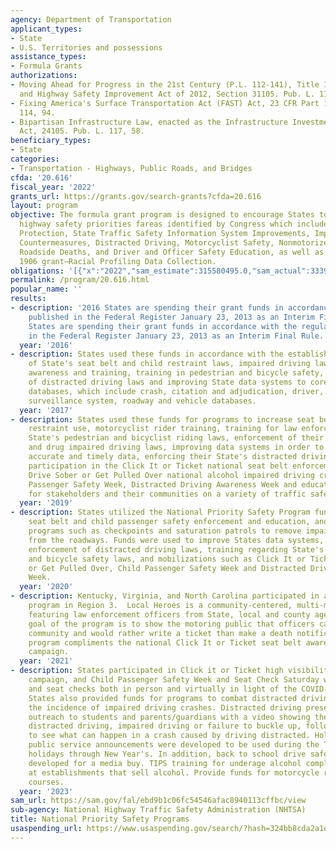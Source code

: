 ```yaml
---
agency: Department of Transportation
applicant_types:
- State
- U.S. Territories and possessions
assistance_types:
- Formula Grants
authorizations:
- Moving Ahead for Progress in the 21st Century (P.L. 112-141), Title I- Motor Vehicle
  and Highway Safety Improvement Act of 2012, Section 31105. Pub. L. 112, 141.
- Fixing America's Surface Transportation Act (FAST) Act, 23 CFR Part 1300. Pub. L.
  114, 94.
- Bipartisan Infrastructure Law, enacted as the Infrastructure Investment and Jobs
  Act, 24105. Pub. L. 117, 58.
beneficiary_types:
- State
categories:
- Transportation - Highways, Public Roads, and Bridges
cfda: '20.616'
fiscal_year: '2022'
grants_url: https://grants.gov/search-grants?cfda=20.616
layout: program
objective: The formula grant program is designed to encourage States to address national
  highway safety priorities fareas identified by Congress which includes —Occupant
  Protection, State Traffic Safety Information System Improvements, Impaired Driving
  Countermeasures, Distracted Driving, Motorcyclist Safety, Nonmotorized Safety, Preventing
  Roadside Deaths, and Driver and Officer Safety Education, as well as the Section
  1906 grant—Racial Profiling Data Collection.
obligations: '[{"x":"2022","sam_estimate":315580495.0,"sam_actual":333980497.0,"usa_spending_actual":2330416.45},{"x":"2023","sam_estimate":343310498.0,"sam_actual":0.0,"usa_spending_actual":2251033.74},{"x":"2024","sam_estimate":367500000.0,"sam_actual":0.0,"usa_spending_actual":867872.96}]'
permalink: /program/20.616.html
popular_name: ''
results:
- description: '2016 States are spending their grant funds in accordance with the  regulations
    published in the Federal Register January 23, 2013 as an Interim Final Rule. 2016
    States are spending their grant funds in accordance with the regulations published
    in the Federal Register January 23, 2013 as an Interim Final Rule. '
  year: '2016'
- description: States used these funds in accordance with the established requirements.  Enforcement
    of State's seat belt and child restraint laws, impaired driving laws, motorcycle
    awareness and training, training in pedestrian and bicycle safety, enforcement
    of distracted driving laws and improving State data systems to core highway safety
    databases, which include crash, citation and adjudication, driver, EMS or injury
    surveillance system, roadway and vehicle databases.
  year: '2017'
- description: States used these funds for programs to increase seat belt and child
    restraint use, motorcyclist rider training, training for law enforcement on their
    State's pedestrian and bicyclist riding laws, enforcement of their State's alcohol
    and drug impaired driving laws, improving data systems in order to obtain more
    accurate and timely data, enforcing their State's distracted driving laws and
    participation in the Click It or Ticket national seat belt enforcement mobilization,
    Drive Sober or Get Pulled Over national alcohol impaired driving crackdown, Child
    Passenger Safety Week, Distracted Driving Awareness Week and educational programs
    for stakeholders and their communities on a variety of traffic safety subjects.
  year: '2019'
- description: States utilized the National Priority Safety Program funds for increased
    seat belt and child passenger safety enforcement and education, and conducted
    programs such as checkpoints and saturation patrols to remove impaired drivers
    from the roadways. Funds were used to improve States data systems, education and
    enforcement of distracted driving laws, training regarding State's pedestrian
    and bicycle safety laws, and mobilizations such as Click It or Ticket, Drive Sober
    or Get Pulled Over, Child Passenger Safety Week and Distracted Driving Awareness
    Week.
  year: '2020'
- description: Kentucky, Virginia, and North Carolina participated in a Local Heroes
    program in Region 3.  Local Heroes is a community-centered, multi-media initiative
    featuring law enforcement officers from State, local and county agencies.  The
    goal of the program is to show the motoring public that officers care about their
    community and would rather write a ticket than make a death notification.  The
    program compliments the national Click It or Ticket seat belt awareness and enforcement
    campaign.
  year: '2021'
- description: States participated in Click it or Ticket high visibility enforcement
    campaign, and Child Passenger Safety Week and Seat Check Saturday with press events
    and seat checks both in person and virtually in light of the COVID-19 health emergency.
    States also provided funds for programs to combat distracted driving and reduce
    the incidence of impaired driving crashes. Distracted driving presentations and
    outreach to students and parents/guardians with a video showing the dangers of
    distracted driving, impaired driving or failure to buckle up, followed by an opportunity
    to see what can happen in a crash caused by driving distracted. Holiday Safety
    public service announcements were developed to be used during the Thanksgiving
    holidays through New Year's. In addition, back to school drive safety spots were
    developed for a media buy. TIPS training for underage alcohol compliance checks
    at establishments that sell alcohol. Provide funds for motorcycle rider training
    courses.
  year: '2023'
sam_url: https://sam.gov/fal/ebd9b1c06fc54546afac8940113cffbc/view
sub-agency: National Highway Traffic Safety Administration (NHTSA)
title: National Priority Safety Programs
usaspending_url: https://www.usaspending.gov/search/?hash=324bb8cda2a1e4abc4c74ca4b2634435
---
```

